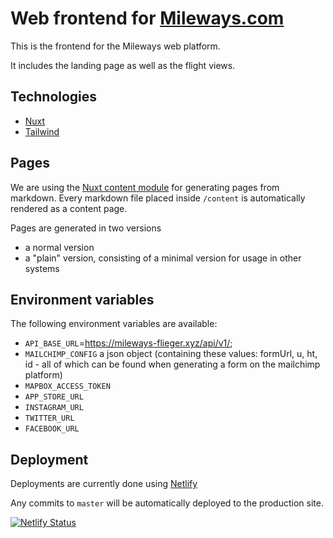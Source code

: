 # Web frontend for [Mileways.com](https://www.mileways.com)

This is the frontend for the Mileways web platform.

It includes the landing page as well as the flight views.

## Technologies
- [Nuxt](https://nuxtjs.org/)
- [Tailwind](https://tailwindcss.com/)

## Pages

We are using the [Nuxt content module](https://content.nuxtjs.org/) for generating pages from markdown.
Every markdown file placed inside `/content` is automatically rendered as a content page.

Pages are generated in two versions
- a normal version
- a "plain" version, consisting of a minimal version for usage in other systems

## Environment variables

The following environment variables are available:
- `API_BASE_URL`=https://mileways-flieger.xyz/api/v1/;
- `MAILCHIMP_CONFIG` a json object (containing these values: formUrl, u, ht, id - all of which can be found when generating a form on the mailchimp platform)
- `MAPBOX_ACCESS_TOKEN`
- `APP_STORE_URL`
- `INSTAGRAM_URL`
- `TWITTER_URL`
- `FACEBOOK_URL`

## Deployment
Deployments are currently done using [Netlify](https://www.netlify.com/)

Any commits to `master` will be automatically deployed to the production site.

[![Netlify Status](https://api.netlify.com/api/v1/badges/072bf2d1-89be-4075-9d7a-1919b830d607/deploy-status)](https://app.netlify.com/sites/mileways/deploys)
